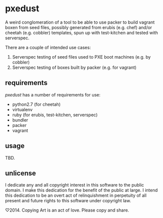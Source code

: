 # pxedust

A weird conglomeration of a tool to be able to use packer to build vagrant boxen
from seed files, possibly generated from erubis (e.g. chef) and/or cheetah
(e.g. cobbler) templates, spun up with test-kitchen and tested with serverspec.

There are a couple of intended use cases:

1. Serverspec testing of seed files used to PXE boot machines (e.g. by cobbler)
1. Serverspec testing of boxes built by packer (e.g. for vagrant)

## requirements

_pxedust_ has a number of requirements for use:

* python2.7 (for cheetah)
* virtualenv
* ruby (for erubis, test-kitchen, serverspec)
* bundler
* packer
* vagrant

## usage

TBD.

## unlicense

I dedicate any and all copyright interest in this software to the public
domain. I make this dedication for the benefit of the public at large.
I intend this dedication to be an overt act of relinquishment in perpetuity of
all present and future rights to this software under copyright law.

♡2014. Copying Art is an act of love. Please copy and share.
